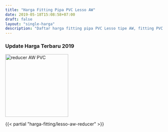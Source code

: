 ```yaml
---
title: "Harga Fitting Pipa PVC Lesso AW"
date: 2019-05-18T15:08:58+07:00
draft: false
layout: "single-harga"
description: "Daftar harga fitting pipa PVC Lesso tipe AW, fitting PVC murah berkualitas."
---
```


### Update Harga Terbaru 2019

<img src="../img/fitting-pvc/reducer-aw-lesso.png" alt="reducer AW PVC" width="200">

{{< partial "harga-fitting/lesso-aw-reducer" >}}